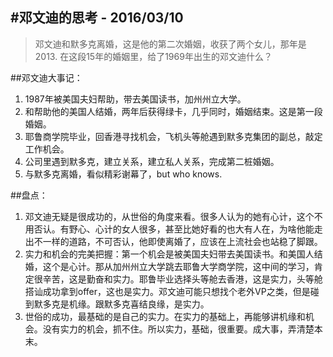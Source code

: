 #邓文迪的思考 - 2016/03/10
------------
> 邓文迪和默多克离婚，这是他的第二次婚姻，收获了两个女儿，那年是2013.
> 在这段15年的婚姻里，给了1969年出生的邓文迪什么？

##邓文迪大事记：
1. 1987年被美国夫妇帮助，带去美国读书，加州州立大学。
2. 和帮助他的美国人结婚，两年后获得绿卡，几乎同时，婚姻结束。这是第一段婚姻。
3. 耶鲁商学院毕业，回香港寻找机会，飞机头等舱遇到默多克集团的副总，敲定工作机会。
4. 公司里遇到默多克，建立关系，建立私人关系，完成第二桩婚姻。
5. 与默多克离婚，看似精彩谢幕了，but who knows.

##盘点：
1. 邓文迪无疑是很成功的，从世俗的角度来看。很多人认为的她有心计，这个不用否认。有野心、心计的女人很多，甚至比她好看的也大有人在，为啥他能走出不一样的道路，不可否认，他即使离婚了，应该在上流社会也站稳了脚跟。
2. 实力和机会的完美把握：第一个机会是被美国夫妇带去美国读书。和美国人结婚，这个是心计。那从加州州立大学跳去耶鲁大学商学院，这中间的学习，肯定很辛苦，这是勤奋和实力。耶鲁毕业选择头等舱去香港，这是实力，头等舱搭讪成功拿到offer，这也是实力。邓文迪可能只想找个老外VP之类，但是碰到默多克是机缘。跟默多克喜结良缘，是实力。
3. 世俗的成功，最基础的是自己的实力。在实力的基础上，再能够讲机缘和机会。没有实力的机会，抓不住。所以实力，基础，很重要。成大事，弄清楚本末。

